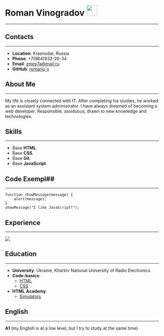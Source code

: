 # Roman Vinogradov <img src="https://w7.pngwing.com/pngs/239/267/png-transparent-computer-icons-react-science-album-chemical-element-symmetry-chemistry.png" width="35" height="35" >
-----------------------------------------------------------------------------------------------------------------------------------------------
## Contacts ##
-----------------------------------------------------------------------------------------------------------------------------------------------
* **Location**: Krasnodar, Russia
* **Phone**: +7(964)932-26-34
* **Email**: zmey7a@mail.ru
* **GitHub**: [romario-v](https://github.com/romario-v)

## About Me ##
-----------------------------------------------------------------------------------------------------------------------------------------------
<p>My life is closely connected with IT. After completing his studies, he worked as an assistant system administrator. 
I have always dreamed of becoming a web developer. Responsible, assiduous, drawn to new knowledge and technologies.</p>

## Skills ##
-----------------------------------------------------------------------------------------------------------------------------------------------
* Base **HTML**.
* Base **CSS**.
* Base **Git**.
* Base **JavaScript**.
  
## Code Exempl##
-----------------------------------------------------------------------------------------------------------------------------------------------
```
function showMessage(message) {
    alert(message);
}
showMessage("I like JavaScript!");

```

## Experience ##
-----------------------------------------------------------------------------------------------------------------------------------------------
<img src="https://icanchoose.ru/file/resources/5652ea75.jpg">

## Education ##
-----------------------------------------------------------------------------------------------------------------------------------------------
* **University**: Ukraine, Kharkiv National University of Radio Electronics
* **Code-basics**: 
    - [HTML](https://ru.code-basics.com)
    - [CSS](https://ru.code-basics.com)
* **HTML** **Academy**:
    - [Simulators](https://htmlacademy.ru)

## English ##
-----------------------------------------------------------------------------------------------------------------------------------------------
**A1** (my English is at a low level, but I try to study at the same time)